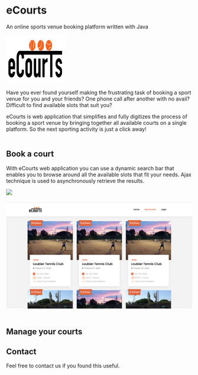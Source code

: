 # eCourts
An online sports venue booking platform written with Java

<img src="photos/ecourts_logo.png" width="160" height="130" />

Have you ever found yourself making the frustrating task of booking a sport venue for you and your friends? One phone call after another with no avail? Difficult to find available slots that suit you?

eCourts is web application that simplifies and fully digitizes the process of booking a sport venue by bringing together all available courts on a single platform. So the next sporting activity is just a click away!
<br/><br/>
## Book a court

With eCourts web application you can use a dynamic search bar that enables you to browse around all the available slots that fit your needs. Ajax technique is used to asynchronously retrieve the results. 

<img src="images/ecourts_searchbar.png" width="800"/>
<br/><br/>
<img src="images/ecourts_results.png" width="800"/>
<br/><br/>

## Manage your courts




## Contact

Feel free to contact us if you found this useful.